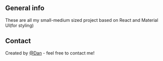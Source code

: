 ## General info

These are all my small-medium sized project based on React and Material UI(for styling)

## Contact

Created by [@Dan](https://www.linkedin.com/in/danail-kostov-ba95b81b3//) - feel free to contact me!
